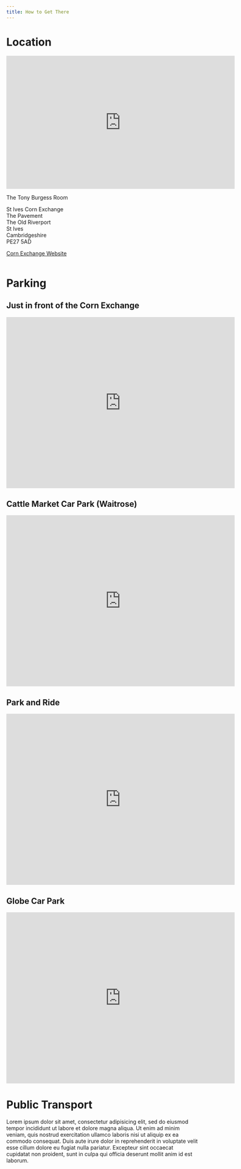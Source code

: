 ```yaml
---
title: How to Get There
---
```


# Location

<div markdown="0">
<span>
<iframe src="https://www.google.com/maps/embed?pb=!1m14!1m8!1m3!1d1219.2909300954484!2d-0.0740015!3d52.3235896!3m2!1i1024!2i768!4f13.1!3m3!1m2!1s0x4877de60afa0ab2b%3A0xed70a6a2f3b2c7d8!2sSt+Ives+Corn+Exchange!5e0!3m2!1sen!2suk!4v1563708889355!5m2!1sen!2suk" width="600" height="350" frameborder="0" style="border:0" allowfullscreen></iframe>
</span>

<span style="display:inline-block;vertical-align:top;">
<p>The Tony Burgess Room</p>

<p>St Ives Corn Exchange<br/>
The Pavement<br/>
The Old Riverport<br/>
St Ives<br/>
Cambridgeshire<br/>
PE27 5AD</p>

<p><a href="http://www.thecornexchange.org.uk">Corn Exchange Website</a></p>
</span>
</div>

# Parking

<div markdown="0">
<span>
<h2>Just in front of the Corn Exchange</h2>
<iframe src="https://www.google.com/maps/embed?pb=!1m26!1m12!1m3!1d609.6463703244656!2d-0.07416857071831287!3d52.32352389873609!2m3!1f0!2f0!3f0!3m2!1i1024!2i768!4f13.1!4m11!3e2!4m3!3m2!1d52.323488399999995!2d-0.0734629!4m5!1s0x4877de60afa0ab2b%3A0xed70a6a2f3b2c7d8!2sSt+Ives+Corn+Exchange%2C+Market+Hill%2C+Saint+Ives+PE27+5AG!3m2!1d52.3236962!2d-0.07351669999999999!5e0!3m2!1sen!2suk!4v1563709022189!5m2!1sen!2suk" width="600" height="450" frameborder="0" style="border:0" allowfullscreen></iframe>
</span>

<span>
<h2>Cattle Market Car Park (Waitrose)</h2>
<iframe src="https://www.google.com/maps/embed?zoom=21&pb=!1m28!1m12!1m3!1d1219.302143714796!2d-0.07252478021812328!3d52.323182679870115!2m3!1f0!2f0!3f0!3m2!1i1024!2i768!4f13.1!4m13!3e2!4m5!1s0x4877dfe0e2872b41%3A0x4084e184444b0bd!2sCattle+market+car+park!3m2!1d52.323820999999995!2d-0.0696272!4m5!1s0x4877de60afa0ab2b%3A0xed70a6a2f3b2c7d8!2sSt+Ives+Corn+Exchange%2C+Market+Hill%2C+Saint+Ives+PE27+5AG!3m2!1d52.3236962!2d-0.07351669999999999!5e0!3m2!1sen!2suk!4v1563709071629!5m2!1sen!2suk" width="600" height="450" frameborder="0" style="border:0" allowfullscreen></iframe>
</span>

<span>
<h2>Park and Ride</h2>
<iframe src="https://www.google.com/maps/embed?pb=!1m26!1m12!1m3!1d2050.6765867619424!2d-0.0706159355090827!3d52.32182367493172!2m3!1f0!2f0!3f0!3m2!1i1024!2i768!4f13.1!4m11!3e2!4m3!3m2!1d52.3216906!2d-0.0648759!4m5!1s0x4877de60afa0ab2b%3A0xed70a6a2f3b2c7d8!2sSt+Ives+Corn+Exchange%2C+Market+Hill%2C+Saint+Ives+PE27+5AG!3m2!1d52.3236962!2d-0.07351669999999999!5e0!3m2!1sen!2suk!4v1563709838106!5m2!1sen!2suk" width="600" height="450" frameborder="0" style="border:0" allowfullscreen></iframe>
</span>

<span>
<h2>Globe Car Park</h2>
<iframe src="https://www.google.com/maps/embed?pb=!1m28!1m12!1m3!1d1219.2554429187885!2d-0.07625654159502883!3d52.32487734494443!2m3!1f0!2f0!3f0!3m2!1i1024!2i768!4f13.1!4m13!3e2!4m5!1s0x4877de6702a6372b%3A0x87ce30a05d49dfdb!2sGlobe+Place+Car+Park!3m2!1d52.3261076!2d-0.0755256!4m5!1s0x4877de60afa0ab2b%3A0xed70a6a2f3b2c7d8!2sSt+Ives+Corn+Exchange%2C+Market+Hill%2C+Saint+Ives+PE27+5AG!3m2!1d52.3236962!2d-0.07351669999999999!5e0!3m2!1sen!2suk!4v1563709885731!5m2!1sen!2suk" width="600" height="450" frameborder="0" style="border:0" allowfullscreen></iframe>
</span>
</div>

# Public Transport

Lorem ipsum dolor sit amet, consectetur adipisicing elit, sed do eiusmod tempor incididunt ut labore et dolore magna aliqua. Ut enim ad minim veniam, quis nostrud exercitation ullamco laboris nisi ut aliquip ex ea commodo consequat. Duis aute irure dolor in reprehenderit in voluptate velit esse cillum dolore eu fugiat nulla pariatur. Excepteur sint occaecat cupidatat non proident, sunt in culpa qui officia deserunt mollit anim id est laborum.
